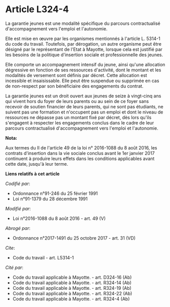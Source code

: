 # Article L324-4

La garantie jeunes est une modalité spécifique du parcours contractualisé d'accompagnement vers l'emploi et l'autonomie. 

Elle est mise en œuvre par les organismes mentionnés à l'article L. 5314-1 du code du travail. Toutefois, par dérogation, un
autre organisme peut être désigné par le représentant de l'Etat à Mayotte, lorsque cela est justifié par les besoins de la
politique d'insertion sociale et professionnelle des jeunes. 

Elle comporte un accompagnement intensif du jeune, ainsi qu'une allocation dégressive en fonction de ses ressources
d'activité, dont le montant et les modalités de versement sont définis par décret. Cette allocation est incessible et
insaisissable. Elle peut être suspendue ou supprimée en cas de non-respect par son bénéficiaire des engagements du contrat. 

La garantie jeunes est un droit ouvert aux jeunes de seize à vingt-cinq ans qui vivent hors du foyer de leurs parents ou au
sein de ce foyer sans recevoir de soutien financier de leurs parents, qui ne sont pas étudiants, ne suivent pas une formation
et n'occupent pas un emploi et dont le niveau de ressources ne dépasse pas un montant fixé par décret, dès lors qu'ils
s'engagent à respecter les engagements conclus dans le cadre de leur parcours contractualisé d'accompagnement vers l'emploi
et l'autonomie.

**Nota:**

Aux termes du II de l'article 49 de la loi n° 2016-1088 du 8 août 2016, les contrats d'insertion dans la vie sociale conclus
avant le 1er janvier 2017 continuent à produire leurs effets dans les conditions applicables avant cette date, jusqu'à leur
terme.

**Liens relatifs à cet article**

_Codifié par_:

  - Ordonnance n°91-246 du 25 février 1991
  - Loi n°91-1379 du 28 décembre 1991

_Modifié par_:

  - Loi n°2016-1088 du 8 août 2016 - art. 49 (V)

_Abrogé par_:

  - Ordonnance n°2017-1491 du 25 octobre 2017 - art. 31 (VD)

_Cite_:

  - Code du travail - art. L5314-1

_Cité par_:

  - Code du travail applicable à Mayotte. - art. D324-16 (Ab)
  - Code du travail applicable à Mayotte. - art. R324-14 (Ab)
  - Code du travail applicable à Mayotte. - art. R324-19 (Ab)
  - Code du travail applicable à Mayotte. - art. R324-22 (Ab)
  - Code du travail applicable à Mayotte. - art. R324-4 (Ab)
